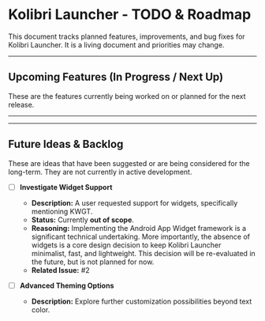 # Kolibri Launcher - TODO & Roadmap

This document tracks planned features, improvements, and bug fixes for Kolibri Launcher. It is a living document and priorities may change.

---

## Upcoming Features (In Progress / Next Up)

These are the features currently being worked on or planned for the next release.

---

---

## Future Ideas & Backlog

These are ideas that have been suggested or are being considered for the long-term. They are not currently in active development.

- [ ] **Investigate Widget Support**
  - **Description:** A user requested support for widgets, specifically mentioning KWGT.
  - **Status:** Currently **out of scope**.
  - **Reasoning:** Implementing the Android App Widget framework is a significant technical undertaking. More importantly, the absence of widgets is a core design decision to keep Kolibri Launcher minimalist, fast, and lightweight. This decision will be re-evaluated in the future, but is not planned for now.
  - **Related Issue:** #2

- [ ] **Advanced Theming Options**
  - **Description:** Explore further customization possibilities beyond text color.

